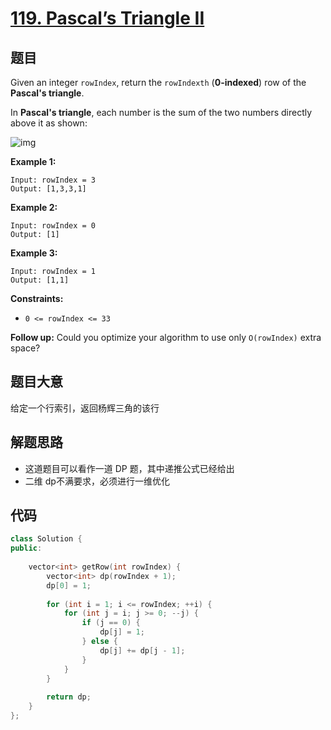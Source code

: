 # [119. Pascal’s Triangle II](https://leetcode.com/problems/pascals-triangle-ii/)

## 题目

Given an integer `rowIndex`, return the `rowIndexth` (**0-indexed**) row of the **Pascal's triangle**.

In **Pascal's triangle**, each number is the sum of the two numbers directly above it as shown:

![img](https://upload.wikimedia.org/wikipedia/commons/0/0d/PascalTriangleAnimated2.gif)

 

**Example 1:**

```
Input: rowIndex = 3
Output: [1,3,3,1]
```

**Example 2:**

```
Input: rowIndex = 0
Output: [1]
```

**Example 3:**

```
Input: rowIndex = 1
Output: [1,1]
```

 

**Constraints:**

- `0 <= rowIndex <= 33`

 

**Follow up:** Could you optimize your algorithm to use only `O(rowIndex)` extra space?

## 题目大意

给定一个行索引，返回杨辉三角的该行

## 解题思路

* 这道题目可以看作一道 DP 题，其中递推公式已经给出
* 二维 dp不满要求，必须进行一维优化

## 代码

````c++
class Solution {
public:
    
    vector<int> getRow(int rowIndex) {
        vector<int> dp(rowIndex + 1);
        dp[0] = 1;
        
        for (int i = 1; i <= rowIndex; ++i) {
            for (int j = i; j >= 0; --j) {
                if (j == 0) {
                    dp[j] = 1;
                } else {
                    dp[j] += dp[j - 1];
                }
            }
        }
        
        return dp;
    }
};
````

